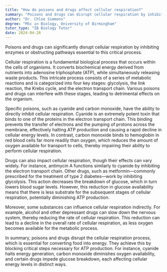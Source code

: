 ```yaml
---
title: "How do poisons and drugs affect cellular respiration?"
summary: "Poisons and drugs can disrupt cellular respiration by inhibiting enzymes or blocking pathways involved in the process."
author: "Dr. Chloe Simmons"
degree: "MSc in Biology, University of Birmingham"
tutor_type: "IB Biology Tutor"
date: 2024-04-26
---
```


Poisons and drugs can significantly disrupt cellular respiration by inhibiting enzymes or obstructing pathways essential to this critical process. 

Cellular respiration is a fundamental biological process that occurs within the cells of organisms. It converts biochemical energy derived from nutrients into adenosine triphosphate (ATP), while simultaneously releasing waste products. This intricate process consists of a series of metabolic reactions and is categorized into four key stages: glycolysis, the link reaction, the Krebs cycle, and the electron transport chain. Various poisons and drugs can interfere with these stages, leading to detrimental effects on the organism.

Specific poisons, such as cyanide and carbon monoxide, have the ability to directly inhibit cellular respiration. Cyanide is an extremely potent toxin that binds to one of the proteins in the electron transport chain. This binding prevents the transfer of electrons and the pumping of protons across the membrane, effectively halting ATP production and causing a rapid decline in cellular energy levels. In contrast, carbon monoxide binds to hemoglobin in red blood cells far more readily than oxygen, which reduces the amount of oxygen available for transport to cells, thereby impairing their ability to perform cellular respiration.

Drugs can also impact cellular respiration, though their effects can vary widely. For instance, antimycin A functions similarly to cyanide by inhibiting the electron transport chain. Other drugs, such as metformin—commonly prescribed for the treatment of type 2 diabetes—work by inhibiting glycolysis. This action decreases the breakdown of glucose, which in turn lowers blood sugar levels. However, this reduction in glucose availability means that there is less substrate for the subsequent stages of cellular respiration, potentially diminishing ATP production.

Moreover, some substances can influence cellular respiration indirectly. For example, alcohol and other depressant drugs can slow down the nervous system, thereby reducing the rate of cellular respiration. This reduction can lead to a decline in the overall rate of cellular respiration, as less oxygen becomes available for the metabolic process.

In summary, poisons and drugs disrupt the cellular respiration process, which is essential for converting food into energy. They achieve this by blocking critical steps necessary for ATP production. For instance, cyanide halts energy generation, carbon monoxide diminishes oxygen availability, and certain drugs impede glucose breakdown, each affecting cellular energy levels in distinct ways.
    